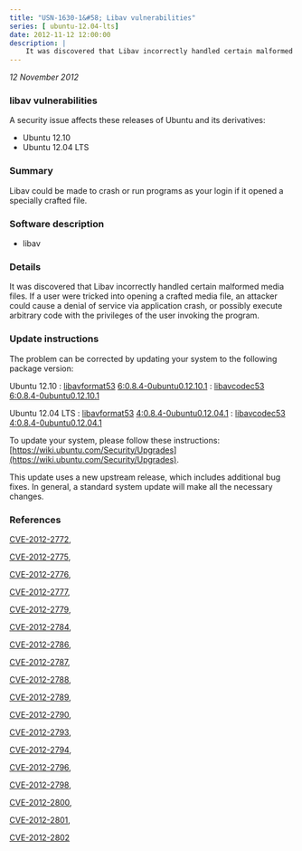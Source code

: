 ```yaml
---
title: "USN-1630-1&#58; Libav vulnerabilities"
series: [ ubuntu-12.04-lts]
date: 2012-11-12 12:00:00
description: |
    It was discovered that Libav incorrectly handled certain malformed media files. If a user were tricked into opening a crafted media file, an attacker could cause a denial of service via application crash, or possibly execute arbitrary code with the privileges of the user invoking the program. 
--- 
```

 
 

*12 November 2012*

### libav vulnerabilities

A security issue affects these releases of Ubuntu and its derivatives:

* Ubuntu 12.10
* Ubuntu 12.04 LTS

### Summary

Libav could be made to crash or run programs as your login if it opened a specially crafted file.

### Software description

* libav 

### Details

It was discovered that Libav incorrectly handled certain malformed media files. If a user were tricked into opening a crafted media file, an attacker could cause a denial of service via application crash, or possibly execute arbitrary code with the privileges of the user invoking the program. 

### Update instructions

The problem can be corrected by updating your system to the following package version:

Ubuntu 12.10
 : [libavformat53](https://launchpad.net/ubuntu/+source/libav) <span> [6:0.8.4-0ubuntu0.12.10.1](https://launchpad.net/ubuntu/+source/libav/6:0.8.4-0ubuntu0.12.10.1) </span> 
 : [libavcodec53](https://launchpad.net/ubuntu/+source/libav) <span> [6:0.8.4-0ubuntu0.12.10.1](https://launchpad.net/ubuntu/+source/libav/6:0.8.4-0ubuntu0.12.10.1) </span> 

Ubuntu 12.04 LTS
 : [libavformat53](https://launchpad.net/ubuntu/+source/libav) <span> [4:0.8.4-0ubuntu0.12.04.1](https://launchpad.net/ubuntu/+source/libav/4:0.8.4-0ubuntu0.12.04.1) </span> 
 : [libavcodec53](https://launchpad.net/ubuntu/+source/libav) <span> [4:0.8.4-0ubuntu0.12.04.1](https://launchpad.net/ubuntu/+source/libav/4:0.8.4-0ubuntu0.12.04.1) </span> 

To update your system, please follow these instructions: [https://wiki.ubuntu.com/Security/Upgrades](https://wiki.ubuntu.com/Security/Upgrades).

This update uses a new upstream release, which includes additional bug fixes. In general, a standard system update will make all the necessary changes. 

### References

 
 [CVE-2012-2772](http://people.ubuntu.com/~ubuntu-security/cve/CVE-2012-2772), 

 [CVE-2012-2775](http://people.ubuntu.com/~ubuntu-security/cve/CVE-2012-2775), 

 [CVE-2012-2776](http://people.ubuntu.com/~ubuntu-security/cve/CVE-2012-2776), 

 [CVE-2012-2777](http://people.ubuntu.com/~ubuntu-security/cve/CVE-2012-2777), 

 [CVE-2012-2779](http://people.ubuntu.com/~ubuntu-security/cve/CVE-2012-2779), 

 [CVE-2012-2784](http://people.ubuntu.com/~ubuntu-security/cve/CVE-2012-2784), 

 [CVE-2012-2786](http://people.ubuntu.com/~ubuntu-security/cve/CVE-2012-2786), 

 [CVE-2012-2787](http://people.ubuntu.com/~ubuntu-security/cve/CVE-2012-2787), 

 [CVE-2012-2788](http://people.ubuntu.com/~ubuntu-security/cve/CVE-2012-2788), 

 [CVE-2012-2789](http://people.ubuntu.com/~ubuntu-security/cve/CVE-2012-2789), 

 [CVE-2012-2790](http://people.ubuntu.com/~ubuntu-security/cve/CVE-2012-2790), 

 [CVE-2012-2793](http://people.ubuntu.com/~ubuntu-security/cve/CVE-2012-2793), 

 [CVE-2012-2794](http://people.ubuntu.com/~ubuntu-security/cve/CVE-2012-2794), 

 [CVE-2012-2796](http://people.ubuntu.com/~ubuntu-security/cve/CVE-2012-2796), 

 [CVE-2012-2798](http://people.ubuntu.com/~ubuntu-security/cve/CVE-2012-2798), 

 [CVE-2012-2800](http://people.ubuntu.com/~ubuntu-security/cve/CVE-2012-2800), 

 [CVE-2012-2801](http://people.ubuntu.com/~ubuntu-security/cve/CVE-2012-2801), 

 [CVE-2012-2802](http://people.ubuntu.com/~ubuntu-security/cve/CVE-2012-2802)
 

